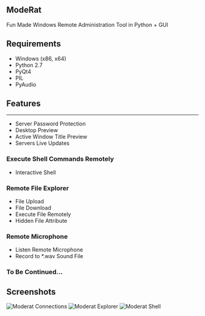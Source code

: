 ## ModeRat
Fun Made Windows Remote Administration Tool in Python + GUI

## Requirements
- Windows (x86, x64)
- Python 2.7
- PyQt4
- PIL
- PyAudio

## Features
---
* Server Password Protection
* Desktop Preview
* Active Window Title Preview
* Servers Live Updates

### Execute Shell Commands Remotely
* Interactive Shell

### Remote File Explorer
* File Upload
* File Download
* Execute File Remotely
* Hidden File Attribute

### Remote Microphone
* Listen Remote Microphone
* Record to *.wav Sound File

### To Be Continued...

## Screenshots

![Moderat Connections](https://github.com/Swordf1sh/Moderat/blob/master/screenshots/connections.png?raw=true)
![Moderat Explorer](https://github.com/Swordf1sh/Moderat/blob/master/screenshots/explorer.PNG?raw=true)
![Moderat Shell](https://github.com/Swordf1sh/Moderat/blob/master/screenshots/shell.PNG?raw=true)
